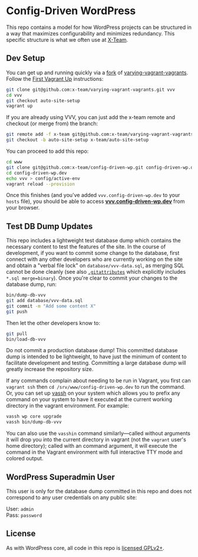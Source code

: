 # Config-Driven WordPress

This repo contains a model for how WordPress projects can be structured in a way that
maximizes configurability and minimizes redundancy. This specific structure is what we
often use at [X-Team](http://x-team.com/wordpress/).

## Dev Setup

You can get up and running quickly via a [fork][1] of [varying-vagrant-vagrants][2].
Follow the [First Vagrant Up][3] instructions:

```sh
git clone git@github.com:x-team/varying-vagrant-vagrants.git vvv
cd vvv
git checkout auto-site-setup
vagrant up
```

If you are already using VVV, you can just add the x-team remote and checkout (or merge from) the branch:

```sh
git remote add -f x-team git@github.com:x-team/varying-vagrant-vagrants.git
git checkout -b auto-site-setup x-team/auto-site-setup
```

You can proceed to add this repo:

```sh
cd www
git clone git@github.com:x-team/config-driven-wp.git config-driven-wp.dev
cd config-driven-wp.dev
echo vvv > config/active-env
vagrant reload --provision
```

Once this finishes (and you've added `vvv.config-driven-wp.dev` to your `hosts` file), you should be able to 
access **[vvv.config-driven-wp.dev](http://vvv.config-driven-wp.dev/)** from your browser.

## Test DB Dump Updates

This repo includes a lightweight test database dump which contains the necessary content to test the features of the site.
In the course of development, if you want to commit some change to the database, first connect with
any other developers who are currently working on the site and obtain a "verbal file lock" on `database/vvv-data.sql`, 
as merging SQL cannot be done cleanly (see also [`.gitattributes`](.gitattributes) which explicitly includes `*.sql merge=binary`).
Once you're clear to commit your changes to the database dump, run:

```sh
bin/dump-db-vvv
git add database/vvv-data.sql
git commit -m "Add some content X"
git push
```

Then let the other developers know to:

```sh
git pull
bin/load-db-vvv
```

Do not commit a production database dump! This committed database dump is intended to be lightweight, to have
just the minimum of content to facilitate development and testing. Committing a large database dump will greatly
increase the repository size.

If any commands complain about needing to be run in Vagrant, you first can `vagrant ssh` then `cd /srv/www/config-driven-wp.dev`
to run the command. Or, you can set up [vassh](https://github.com/x-team/vassh) on your system which
allows you to prefix any command on your system to have it executed at the current working directory in the vagrant
environment. For example:

```sh
vassh wp core upgrade
vassh bin/dump-db-vvv
```

You can also use the `vasshin` command similarly—called without arguments it will drop you into the current directory
in vagrant (not the `vagrant` user's home directory); called with an command argument, it will execute the command in 
the Vagrant environment with full interactive TTY mode and colored output.

## WordPress Superadmin User

This user is only for the database dump committed in this repo and does not correspond to any user credentials on any public site:

User: `admin`  
Pass: `password`

## License ##

As with WordPress core, all code in this repo is [licensed GPLv2+](http://wordpress.org/about/license/).

[1]: https://github.com/x-team/varying-vagrant-vagrants/tree/auto-site-setup
[2]: https://github.com/10up/varying-vagrant-vagrants
[3]: https://github.com/x-team/varying-vagrant-vagrants/tree/auto-site-setup#the-first-vagrant-up

